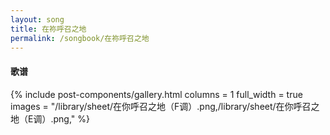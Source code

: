 ```yaml
---
layout: song
title: 在祢呼召之地
permalink: /songbook/在祢呼召之地
---
```


#### 歌谱

{% include post-components/gallery.html
    columns = 1
    full_width = true
    images = "/library/sheet/在你呼召之地（F调）.png,/library/sheet/在你呼召之地（E调）.png,"
%}

